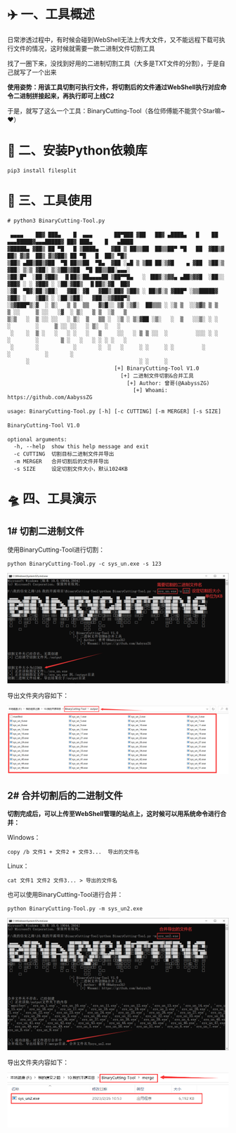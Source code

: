 # ✈️ 一、工具概述
日常渗透过程中，有时候会碰到WebShell无法上传大文件，又不能远程下载可执行文件的情况，这时候就需要一款二进制文件切割工具

找了一圈下来，没找到好用的二进制切割工具（大多是TXT文件的分割），于是自己就写了一个出来

**使用姿势：用该工具切割可执行文件，将切割后的文件通过WebShell执行对应命令二进制拼接起来，再执行即可上线C2**

于是，就写了这么一个工具：BinaryCutting-Tool（各位师傅能不能赏个Star嘛~❤）

# 🚨 二、安装Python依赖库
```
pip3 install filesplit
```

# 🐉 三、工具使用
```
# python3 BinaryCutting-Tool.py

 ▄▄▄▄    ██▓ ███▄    █  ▄▄▄       ██▀███ ▓██   ██▓ ▄████▄   █    ██ ▄▄▄█████▓▄▄▄█████▓ ██▓ ███▄    █   ▄████
▓█████▄ ▓██▒ ██ ▀█   █ ▒████▄    ▓██ ▒ ██▒▒██  ██▒▒██▀ ▀█   ██  ▓██▒▓  ██▒ ▓▒▓  ██▒ ▓▒▓██▒ ██ ▀█   █  ██▒ ▀█▒
▒██▒ ▄██▒██▒▓██  ▀█ ██▒▒██  ▀█▄  ▓██ ░▄█ ▒ ▒██ ██░▒▓█    ▄ ▓██  ▒██░▒ ▓██░ ▒░▒ ▓██░ ▒░▒██▒▓██  ▀█ ██▒▒██░▄▄▄░
▒██░█▀  ░██░▓██▒  ▐▌██▒░██▄▄▄▄██ ▒██▀▀█▄   ░ ▐██▓░▒▓▓▄ ▄██▒▓▓█  ░██░░ ▓██▓ ░ ░ ▓██▓ ░ ░██░▓██▒  ▐▌██▒░▓█  ██▓
░▓█  ▀█▓░██░▒██░   ▓██░ ▓█   ▓██▒░██▓ ▒██▒ ░ ██▒▓░▒ ▓███▀ ░▒▒█████▓   ▒██▒ ░   ▒██▒ ░ ░██░▒██░   ▓██░░▒▓███▀▒
░▒▓███▀▒░▓  ░ ▒░   ▒ ▒  ▒▒   ▓▒█░░ ▒▓ ░▒▓░  ██▒▒▒ ░ ░▒ ▒  ░░▒▓▒ ▒ ▒   ▒ ░░     ▒ ░░   ░▓  ░ ▒░   ▒ ▒  ░▒   ▒
▒░▒   ░  ▒ ░░ ░░   ░ ▒░  ▒   ▒▒ ░  ░▒ ░ ▒░▓██ ░▒░   ░  ▒   ░░▒░ ░ ░     ░        ░     ▒ ░░ ░░   ░ ▒░  ░   ░
 ░    ░  ▒ ░   ░   ░ ░   ░   ▒     ░░   ░ ▒ ▒ ░░  ░         ░░░ ░ ░   ░        ░       ▒ ░   ░   ░ ░ ░ ░   ░
 ░       ░           ░       ░  ░   ░     ░ ░     ░ ░         ░                        ░           ░       ░
      ░                                   ░ ░     ░
                                  [+] BinaryCutting-Tool V1.0
                                    [+] 二进制文件切割&合并工具
                                      [+] Author: 曾哥(@AabyssZG)
                                        [+] Whoami: https://github.com/AabyssZG

usage: BinaryCutting-Tool.py [-h] [-c CUTTING] [-m MERGER] [-s SIZE]

BinaryCutting-Tool V1.0

optional arguments:
  -h, --help  show this help message and exit
  -c CUTTING  切割目标二进制文件并导出
  -m MERGER   合并切割后的文件并导出
  -s SIZE     设定切割文件大小，默认1024KB
```

# 🛸 四、工具演示
## 1# 切割二进制文件
使用BinaryCutting-Tool进行切割：
```
python BinaryCutting-Tool.py -c sys_un.exe -s 123
```

![二进制切割演示](./pic/二进制切割演示.png)

导出文件夹内容如下：

![output](./pic/output.png)

## 2# 合并切割后的二进制文件
**切割完成后，可以上传至WebShell管理的站点上，这时候可以用系统命令进行合并：**

Windows：
```
copy /b 文件1 + 文件2 + 文件3...  导出的文件名
```

Linux：
```
cat 文件1 文件2 文件3... > 导出的文件名
```

也可以使用BinaryCutting-Tool进行合并：
```
python BinaryCutting-Tool.py -m sys_un2.exe
```

![二进制合并演示](./pic/二进制合并演示.png)

导出文件夹内容如下：

![merge](./pic/merge.png)
